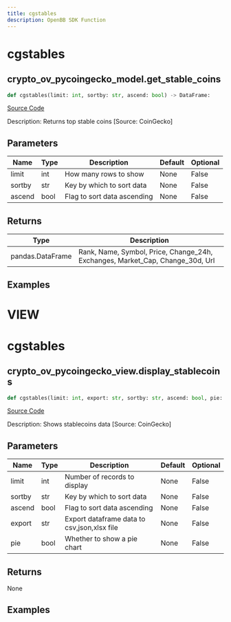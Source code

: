 ```yaml
---
title: cgstables
description: OpenBB SDK Function
---
```

# cgstables

## crypto_ov_pycoingecko_model.get_stable_coins

```python
def cgstables(limit: int, sortby: str, ascend: bool) -> DataFrame:
```
[Source Code](https://github.com/OpenBB-finance/OpenBBTerminal/tree/main/openbb_terminal/cryptocurrency/overview/pycoingecko_model.py#L184)

Description: Returns top stable coins [Source: CoinGecko]

## Parameters

| Name | Type | Description | Default | Optional |
| ---- | ---- | ----------- | ------- | -------- |
| limit | int | How many rows to show | None | False |
| sortby | str | Key by which to sort data | None | False |
| ascend | bool | Flag to sort data ascending | None | False |

## Returns

| Type | Description |
| ---- | ----------- |
| pandas.DataFrame | Rank, Name, Symbol, Price, Change_24h, Exchanges, Market_Cap, Change_30d, Url |

## Examples




# VIEW

# cgstables

## crypto_ov_pycoingecko_view.display_stablecoins

```python
def cgstables(limit: int, export: str, sortby: str, ascend: bool, pie: bool) -> None:
```
[Source Code](https://github.com/OpenBB-finance/OpenBBTerminal/tree/main/openbb_terminal/cryptocurrency/overview/pycoingecko_view.py#L336)

Description: Shows stablecoins data [Source: CoinGecko]

## Parameters

| Name | Type | Description | Default | Optional |
| ---- | ---- | ----------- | ------- | -------- |
| limit | int | Number of records to display | None | False |
| sortby | str | Key by which to sort data | None | False |
| ascend | bool | Flag to sort data ascending | None | False |
| export | str | Export dataframe data to csv,json,xlsx file | None | False |
| pie | bool | Whether to show a pie chart | None | False |

## Returns

None

## Examples

